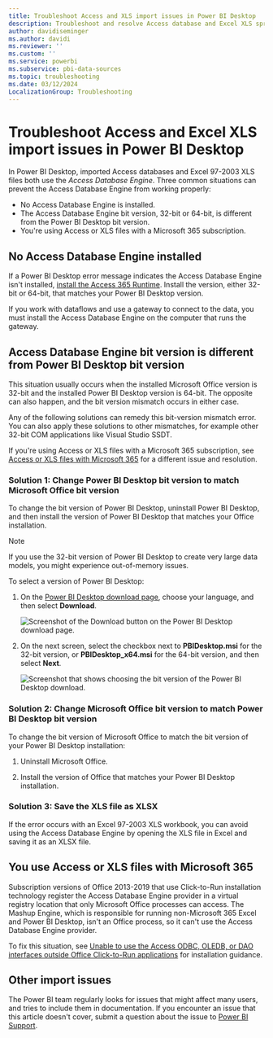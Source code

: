 ```yaml
---
title: Troubleshoot Access and XLS import issues in Power BI Desktop
description: Troubleshoot and resolve Access database and Excel XLS spreadsheet import issues in Power BI Desktop and Power Query Editor.
author: davidiseminger
ms.author: davidi
ms.reviewer: ''
ms.custom: ''
ms.service: powerbi
ms.subservice: pbi-data-sources
ms.topic: troubleshooting
ms.date: 03/12/2024
LocalizationGroup: Troubleshooting
---
```

# Troubleshoot Access and Excel XLS import issues in Power BI Desktop

In Power BI Desktop, imported Access databases and Excel 97-2003 XLS files both use the *Access Database Engine*. Three common situations can prevent the Access Database Engine from working properly:

- No Access Database Engine is installed.
- The Access Database Engine bit version, 32-bit or 64-bit, is different from the Power BI Desktop bit version.
- You're using Access or XLS files with a Microsoft 365 subscription.

<a name="situation-1-no-access-database-engine-is-installed"></a>
## No Access Database Engine installed

If a Power BI Desktop error message indicates the Access Database Engine isn't installed, [install the Access 365 Runtime](https://support.microsoft.com/office/download-and-install-microsoft-365-access-runtime-185c5a32-8ba9-491e-ac76-91cbe3ea09c9). Install the version, either 32-bit or 64-bit, that matches your Power BI Desktop version.

If you work with dataflows and use a gateway to connect to the data, you must install the Access Database Engine on the computer that runs the gateway.

<a name="situation-2-the-access-database-engine-bit-version-32-bit-or-64-bit-is-different-from-your-power-bi-desktop-bit-version"></a>
## Access Database Engine bit version is different from Power BI Desktop bit version

This situation usually occurs when the installed Microsoft Office version is 32-bit and the installed Power BI Desktop version is 64-bit. The opposite can also happen, and the bit version mismatch occurs in either case.

Any of the following solutions can remedy this bit-version mismatch error. You can also apply these solutions to other mismatches, for example other 32-bit COM applications like Visual Studio SSDT.

If you're using Access or XLS files with a Microsoft 365 subscription, see [Access or XLS files with Microsoft 365](#situation-3-trouble-using-access-or-xls-files-with-a-microsoft-365-subscription) for a different issue and resolution.

### Solution 1: Change Power BI Desktop bit version to match Microsoft Office bit version

To change the bit version of Power BI Desktop, uninstall Power BI Desktop, and then install the version of Power BI Desktop that matches your Office installation.

>[!NOTE]
>If you use the 32-bit version of Power BI Desktop to create very large data models, you might experience out-of-memory issues.

To select a version of Power BI Desktop:

1. On the [Power BI Desktop download page](https://www.microsoft.com/download/details.aspx?id=58494), choose your language, and then select **Download**.
   
   ![Screenshot of the Download button on the Power BI Desktop download page.](media/desktop-access-database-errors/desktop-access-errors-1.png)
   
1. On the next screen, select the checkbox next to **PBIDesktop.msi** for the 32-bit version, or **PBIDesktop_x64.msi** for the 64-bit version, and then select **Next**.

   ![Screenshot that shows choosing the bit version of the Power BI Desktop download.](media/desktop-access-database-errors/desktop-access-errors-2.png)

### Solution 2: Change Microsoft Office bit version to match Power BI Desktop bit version

To change the bit version of Microsoft Office to match the bit version of your Power BI Desktop installation:

1. Uninstall Microsoft Office.

2. Install the version of Office that matches your Power BI Desktop installation.

### Solution 3: Save the XLS file as XLSX

If the error occurs with an Excel 97-2003 XLS workbook, you can avoid using the Access Database Engine by opening the XLS file in Excel and saving it as an XLSX file.

## You use Access or XLS files with Microsoft 365

Subscription versions of Office 2013-2019 that use Click-to-Run installation technology register the Access Database Engine provider in a virtual registry location that only Microsoft Office processes can access. The Mashup Engine, which is responsible for running non-Microsoft 365 Excel and Power BI Desktop, isn't an Office process, so it can't use the Access Database Engine provider.

To fix this situation, see [Unable to use the Access ODBC, OLEDB, or DAO interfaces outside Office Click-to-Run applications](https://learn.microsoft.com/office/troubleshoot/access/cannot-use-odbc-or-oledb) for installation guidance.

## Other import issues

The Power BI team regularly looks for issues that might affect many users, and tries to include them in documentation. If you encounter an issue that this article doesn't cover, submit a question about the issue to [Power BI Support](https://powerbi.microsoft.com/support).

